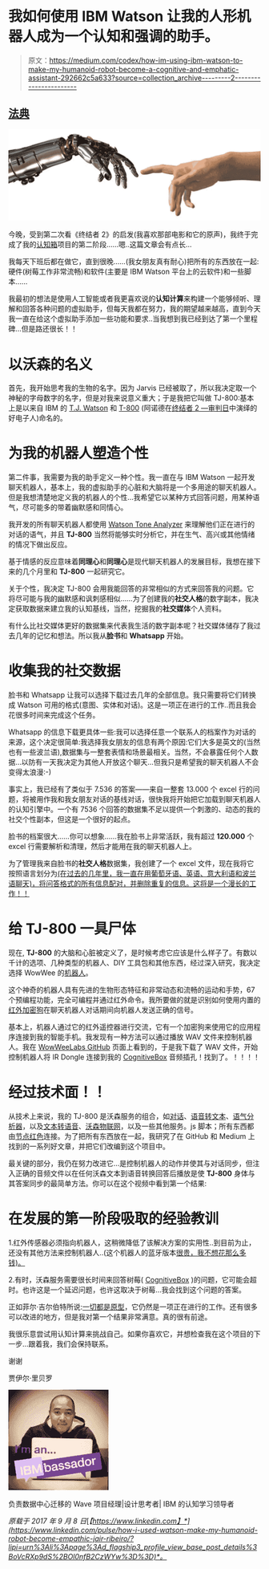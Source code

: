 # 我如何使用 IBM Watson 让我的人形机器人成为一个认知和强调的助手。

> 原文：<https://medium.com/codex/how-im-using-ibm-watson-to-make-my-humanoid-robot-become-a-cognitive-and-emphatic-assistant-292662c5a633?source=collection_archive---------2----------------------->

## [法典](https://medium.com/codex)

![](img/e07948b03397905cafb006c072045a4c.png)

今晚，受到第二次看《终结者 2》的启发(我喜欢那部电影和它的原声)，我终于完成了我的[认知箱](https://www.linkedin.com/pulse/building-my-cognitive-box-ibm-watson-raspberry-pi-jair-ribeiro)项目的第二阶段……嗯..这篇文章会有点长…

我每天下班后都在做它，直到很晚……(我女朋友真有耐心)把所有的东西放在一起:硬件(树莓工作非常流畅)和软件(主要是 IBM Watson 平台上的云软件)和一些脚本……

我最初的想法是使用人工智能或者我更喜欢说的**认知计算**来构建一个能够倾听、理解和回答各种问题的虚拟助手，但每天我都在努力，我的期望越来越高，直到今天我一直在给这个虚拟助手添加一些功能和要求..当我想到我已经到达了第一个里程碑…但是路还很长！！

# 以沃森的名义

首先，我开始思考我的生物的名字。因为 Jarvis 已经被取了，所以我决定取一个神秘的字母数字的名字，但是对我来说意义重大；于是我把它叫做 TJ-800:基本上是以来自 IBM 的 [T.J. Watson](https://en.wikipedia.org/wiki/Thomas_J._Watson) 和 [T-800](https://en.wikipedia.org/wiki/Terminator_(character)#Judgment_Day) (阿诺德在[终结者 2 —审判日](https://en.wikipedia.org/wiki/Terminator_(character)#Judgment_Day)中演绎的好电子人)命名的。

# 为我的机器人塑造个性

第二件事，我需要为我的助手定义一种个性。我一直在与 IBM Watson 一起开发聊天机器人，基本上，我的虚拟助手的心脏和大脑将是一个多用途的聊天机器人。但是我想清楚地定义我的机器人的个性...我希望它以某种方式回答问题，用某种语气，尽可能多的带着幽默感和同情心。

我开发的所有聊天机器人都使用 [Watson Tone Analyzer](https://www.ibm.com/watson/services/tone-analyzer/) 来理解他们正在进行的对话的语气，并且 **TJ-800** 当然将能够实时分析它，并在生气、高兴或其他情绪的情况下做出反应。

基于情感的反应意味着**同理心**和**同理心**是现代聊天机器人的发展目标，我想在接下来的几个月里和 **TJ-800** 一起研究它。

关于个性，我决定 TJ-800 会用我能回答的非常相似的方式来回答我的问题。它将尽可能与我的幽默感和讽刺感相似……为了创建我的**社交人格**的数字副本，我决定获取数据来建立我的认知基线，当然，挖掘我的**社交媒体**个人资料。

有什么比社交媒体更好的数据集来代表我生活的数字副本呢？社交媒体储存了我过去几年的记忆和想法。所以我从**脸书**和 **Whatsapp** 开始。

# 收集我的社交数据

脸书和 Whatsapp 让我可以选择下载过去几年的全部信息。我只需要将它们转换成 Watson 可用的格式(意图、实体和对话)。这是一项正在进行的工作..而且我会花很多时间来完成这个任务。

Whatsapp 的信息下载更具体一些:我可以选择任意一个联系人的档案作为对话的来源，这个决定很简单:我选择我女朋友的信息有两个原因:它们大多是英文的(当然也有一些波兰语),数据集与一整套表情和场景最相关。当然，不会暴露任何个人数据…以防有一天我决定为其他人开放这个聊天…但我只是希望我的聊天机器人不会变得太浪漫:-)

事实上，我已经有了类似于 7.536 的答案——来自一整套 13.000 个 excel 行的问题，将被用作我和我女朋友对话的基线对话，很快我将开始把它加载到聊天机器人的认知引擎中。一个有 7536 个回答的数据集不足以提供一个刺激的、动态的我的社交个性副本，但这是一个很好的起点。

脸书的档案很大……你可以想象……我在脸书上非常活跃，我有超过 **120.000** 个 excel 行需要解析和清理，然后才能用在我的聊天机器人上。

为了管理我来自脸书的**社交人格**数据集，我创建了一个 excel 文件，现在我将它按照语言划分为[(在过去的几年里，我一直在用葡萄牙语、英语、意大利语和波兰语聊天)，将问答格式的所有信息配对，并删除重复的信息。这将是一个漫长的工作！！](http://www.mousewhisperer.co.uk/drivebunny/detect-language-in-google-sheets/)

# 给 TJ-800 一具尸体

现在, **TJ-800** 的大脑和心脏被定义了，是时候考虑它应该是什么样子了。有数以千计的选项、几种类型的机器人、DIY 工具包和其他东西，经过深入研究，我决定选择 WowWee 的[机器人](http://wowwee.com/robosapien-x)。

这个神奇的机器人具有先进的生物形态特征和非常动态和流畅的运动和手势，67 个预编程功能，完全可编程并通过红外命令。我所要做的就是识别如何使用内置的[红外加密狗](https://github.com/WowWeeLabs/RoboRemote-IR-Dongle-SDK)在聊天机器人对话期间向机器人发送正确的信号。

基本上，机器人通过它的红外遥控器进行交流，它有一个加密狗来使用它的应用程序连接到我的智能手机。我发现有一种方法可以通过播放 WAV 文件来控制机器人。我在 [WowWeeLabs GitHub](https://github.com/WowWeeLabs/RoboRemote-IR-Dongle-SDK) 页面上看到的，于是我下载了 WAV 文件，开始控制机器人将 IR Dongle 连接到我的 [CognitiveBox](https://www.linkedin.com/pulse/building-my-cognitive-box-ibm-watson-raspberry-pi-jair-ribeiro) 音频插孔！找到了。！！！！

# 经过技术面！！

从技术上来说，我的 TJ-800 是沃森服务的组合，如[对话](https://www.ibm.com/watson/services/conversation/)、[语音转文本](https://www.ibm.com/watson/services/speech-to-text/)、[语气分析器](https://www.ibm.com/watson/services/tone-analyzer/)，以及[文本转语音](https://www.ibm.com/watson/services/text-to-speech/)、[沃森物联网](https://www.ibm.com/internet-of-things/)，以及一些其他服务。js 脚本；所有东西都由[节点红色](https://nodered.org/)连接。为了把所有东西放在一起，我研究了在 GitHub 和 Medium 上找到的一系列好文章，并把它们改编到这个项目中。

最关键的部分，我仍在努力改进它…是控制机器人的动作并使其与对话同步，但注入正确的音频文件以在任何沃森文本到语音转换回答后播放是使 **TJ-800** 身体与其答案同步的最简单方法。你可以在这个视频中看到第一个结果:

# 在发展的第一阶段吸取的经验教训

1.红外传感器必须指向机器人，这稍微降低了该解决方案的实用性..到目前为止，还没有其他方法来控制机器人..(这个机器人的蓝牙版本[很贵，我不想花那么多钱)。](http://wowwee.com/robosapien-blue)

2.有时，沃森服务需要很长时间来回答树莓( [CognitiveBox](https://www.linkedin.com/pulse/building-my-cognitive-box-ibm-watson-raspberry-pi-jair-ribeiro) )的问题，它可能会超时。也许这是一个延迟问题，也许这取决于树莓…我会找到这个问题的答案。

正如菲尔·吉尔伯特所说:[一切都是原型](https://www.youtube.com/watch?v=8OQLpO_IJzw)，它仍然是一项正在进行的工作。还有很多可以改进的地方，但是我对第一个结果非常满意。真的很有前途。

我很乐意尝试用认知计算来挑战自己。如果你喜欢它，并想检查我在这个项目的下一步…跟着我，我们会保持联系。

谢谢

贾伊尔·里贝罗

![](img/e34778fd6c5518f469aad0973be772bd.png)

负责数据中心迁移的 Wave 项目经理|设计思考者| IBM 的认知学习领导者

*原载于 2017 年 9 月 8 日*[*【https://www.linkedin.com】*](https://www.linkedin.com/pulse/how-i-used-watson-make-my-humanoid-robot-become-empathic-jair-ribeiro/?lipi=urn%3Ali%3Apage%3Ad_flagship3_profile_view_base_post_details%3BoVcRXp9dS%2BOl0nfB2CzWYw%3D%3D)*。*